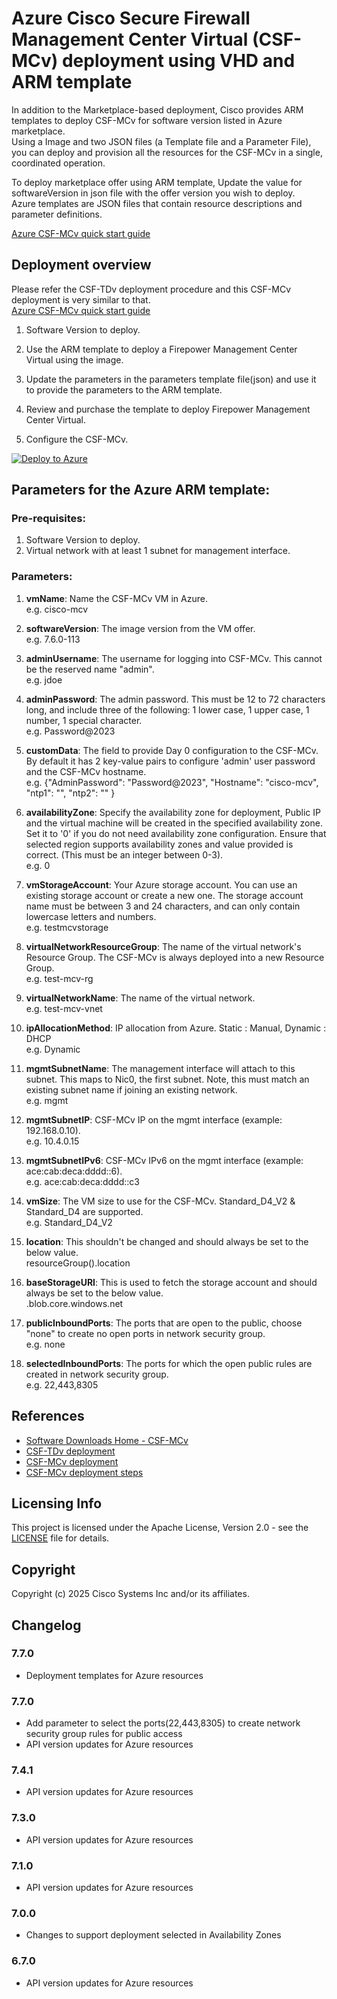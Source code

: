 # Azure Cisco Secure Firewall Management Center Virtual (CSF-MCv) deployment using VHD and ARM template

In addition to the Marketplace-based deployment, Cisco provides ARM templates to deploy CSF-MCv for software version listed in Azure marketplace.<br>
Using a Image and two JSON files (a Template file and a Parameter File), you can deploy and provision all the resources for the CSF-MCv in a single, coordinated operation. <br>

To deploy marketplace offer using ARM template, Update the value for softwareVersion in json file with the offer version you wish to deploy.<br>
Azure templates are JSON files that contain resource descriptions and parameter definitions.<br>

[Azure CSF-MCv quick start guide](https://www.cisco.com/c/en/us/td/docs/security/firepower/quick_start/fmcv/fpmc-virtual/fpmc-virtual-azure.html)


## Deployment overview

Please refer the CSF-TDv deployment procedure and this CSF-MCv deployment is very similar to that.<br>
[Azure CSF-MCv quick start guide](https://www.cisco.com/c/en/us/td/docs/security/firepower/quick_start/consolidated_ftdv_gsg/threat-defense-virtual-747-gsg/m-ftdv-azure-gsg.html)

1. Software Version to deploy.<br>

2. Use the ARM template to deploy a Firepower Management Center Virtual using the image.

3. Update the parameters in the parameters template file(json) and use it to provide the parameters to the ARM template.

4. Review and purchase the template to deploy Firepower Management Center Virtual.

5. Configure the CSF-MCv.

[![Deploy to Azure](https://aka.ms/deploytoazurebutton)](https://portal.azure.com/#create/Microsoft.Template/uri/https%3A%2F%2Fraw.githubusercontent.com%2FCiscoDevNet%2Fcisco-ftdv%2Fmaster%2Fdeployment-templates%2Fazure%2FCiscoSecureFirewallVirtual-7.7.0%2Fcsf-mcv-ipv6-mp-image-template%2Fcsf-mcv-ipv6-mp-image-template.json)

## Parameters for the Azure ARM template:

### Pre-requisites:
1. Software Version to deploy.
2. Virtual network with at least 1 subnet for management interface.

### Parameters:
1. **vmName**: Name the CSF-MCv VM in Azure.<br>
e.g. cisco-mcv

2. **softwareVersion**: The image version from the VM offer.<br>
e.g. 7.6.0-113

3. **adminUsername**: The username for logging into CSF-MCv. This cannot be the reserved name "admin".<br>
e.g. jdoe

4. **adminPassword**: The admin password. This must be 12 to 72 characters long, and include three of the following: 1 lower case, 1 upper case, 1 number, 1 special character.<br>
e.g. Password@2023

5. **customData**: The field to provide Day 0 configuration to the CSF-MCv. By default it has 2 key-value pairs to configure 'admin' user password and the CSF-MCv hostname.<br>
e.g. {"AdminPassword": "Password@2023", "Hostname": "cisco-mcv", "ntp1": "<NTPServer1>", "ntp2": "<NTPServer2>" }

6. **availabilityZone**: Specify the availability zone for deployment, Public IP and the virtual machine will be created in the specified availability zone.<br>
Set it to '0' if you do not need availability zone configuration. Ensure that selected region supports availability zones and value provided is correct.
(This must be an integer between 0-3).<br>
e.g. 0

7. **vmStorageAccount**: Your Azure storage account. You can use an existing storage account or create a new one. The storage account name must be between 3 and 24 characters, and can only contain lowercase letters and numbers.<br>
e.g. testmcvstorage

8. **virtualNetworkResourceGroup**: The name of the virtual network's Resource Group. The CSF-MCv is always deployed into a new Resource Group.<br>
e.g. test-mcv-rg

9. **virtualNetworkName**: The name of the virtual network.<br>
e.g. test-mcv-vnet

10. **ipAllocationMethod**: IP allocation from Azure. Static : Manual, Dynamic : DHCP<br>
e.g. Dynamic

11. **mgmtSubnetName**: The management interface will attach to this subnet. This maps to Nic0, the first subnet. Note, this must match an existing subnet name if joining an existing network.<br>
e.g. mgmt

12. **mgmtSubnetIP**: CSF-MCv IP on the mgmt interface (example: 192.168.0.10).<br>
e.g. 10.4.0.15

13. **mgmtSubnetIPv6**: CSF-MCv IPv6 on the mgmt interface (example: ace:cab:deca:dddd::6).<br>
e.g. ace:cab:deca:dddd::c3

14. **vmSize**: The VM size to use for the CSF-MCv. Standard_D4_V2 & Standard_D4 are supported. <br>
e.g. Standard_D4_V2

15. **location**: This shouldn't be changed and should always be set to the below value.<br>
resourceGroup().location

16. **baseStorageURI**: This is used to fetch the storage account and should always be set to the below value.<br>
.blob.core.windows.net

17. **publicInboundPorts**: The ports that are open to the public, choose "none" to create no open ports in network security group.<br>
e.g. none

18. **selectedInboundPorts**: The ports for which the open public rules are created in network security group.<br>
e.g. 22,443,8305

## References
* [Software Downloads Home - CSF-MCv](https://software.cisco.com/download/home/286259687/type/286271056/release/7.7.0)
* [CSF-TDv deployment](https://www.cisco.com/c/en/us/td/docs/security/firepower/quick_start/consolidated_ftdv_gsg/threat-defense-virtual-74-gsg/m-ftdv-azure-gsg.html#id_82702)
* [CSF-MCv deployment](https://www.cisco.com/c/en/us/td/docs/security/firepower/quick_start/fmcv/fpmc-virtual/fpmc-virtual-azure.html#id_106502)
* [CSF-MCv deployment steps](https://www.cisco.com/c/en/us/td/docs/security/firepower/quick_start/fmcv/fpmc-virtual/fpmc-virtual-azure.html#id_82702)

## Licensing Info
This project is licensed under the Apache License, Version 2.0 - see the [LICENSE](../../../../LICENSE) file for details.

## Copyright
Copyright (c) 2025 Cisco Systems Inc and/or its affiliates.

## Changelog
### 7.7.0
- Deployment templates for Azure resources

### 7.7.0
- Add parameter to select the ports(22,443,8305) to create network security group rules for public access
- API version updates for Azure resources

### 7.4.1
- API version updates for Azure resources

### 7.3.0
- API version updates for Azure resources

### 7.1.0
- API version updates for Azure resources

### 7.0.0
- Changes to support deployment selected in Availability Zones

### 6.7.0
- API version updates for Azure resources
